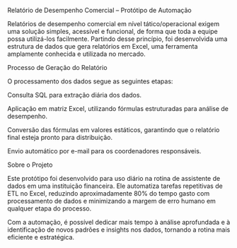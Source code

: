 Relatório de Desempenho Comercial – Protótipo de Automação

Relatórios de desempenho comercial em nível tático/operacional exigem uma solução simples, acessível e funcional, de forma que toda a equipe possa utilizá-los facilmente. Partindo desse princípio, foi desenvolvida uma estrutura de dados que gera relatórios em Excel, uma ferramenta amplamente conhecida e utilizada no mercado.

Processo de Geração do Relatório

O processamento dos dados segue as seguintes etapas:

Consulta SQL para extração diária dos dados.

Aplicação em matriz Excel, utilizando fórmulas estruturadas para análise de desempenho.

Conversão das fórmulas em valores estáticos, garantindo que o relatório final esteja pronto para distribuição.

Envio automático por e-mail para os coordenadores responsáveis.

Sobre o Projeto

Este protótipo foi desenvolvido para uso diário na rotina de assistente de dados em uma instituição financeira. Ele automatiza tarefas repetitivas de ETL no Excel, reduzindo aproximadamente 80% do tempo gasto com processamento de dados e minimizando a margem de erro humano em qualquer etapa do processo.

Com a automação, é possível dedicar mais tempo à análise aprofundada e à identificação de novos padrões e insights nos dados, tornando a rotina mais eficiente e estratégica.
